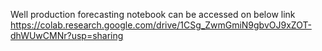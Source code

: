 Well production forecasting notebook can be accessed on below link
https://colab.research.google.com/drive/1CSg_ZwmGmiN9gbvOJ9xZOT-dhWUwCMNr?usp=sharing 
